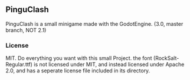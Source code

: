 ## PinguClash
PinguClash is a small minigame made with the GodotEngine. (3.0, master branch, NOT 2.1)

### License
MIT. Do everything you want with this small Project. the font (RockSalt-Regular.ttf) is not licensed under MIT, and instead licensed under Apache 2.0, and has a seperate license file included in its directory.
